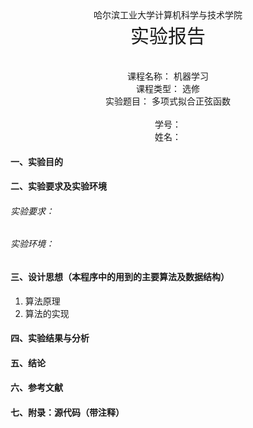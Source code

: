 <center>哈尔滨工业大学计算机科学与技术学院 </center><center style="font-size:30px">实验报告 </center><br></br><center>课程名称： 机器学习</center><center>课程类型： 选修</center><center>实验题目： 多项式拟合正弦函数</center><br/><center>学号：</center><center>姓名：</center><div STYLE="page-break-after: always;"></div>

#### 一、实验目的



#### 二、实验要求及实验环境

###### 实验要求：



###### 实验环境：



#### 三、设计思想（本程序中的用到的主要算法及数据结构）

1. 算法原理
2. 算法的实现

#### 四、实验结果与分析

#### 五、结论

#### 六、参考文献
#### 七、附录：源代码（带注释）


